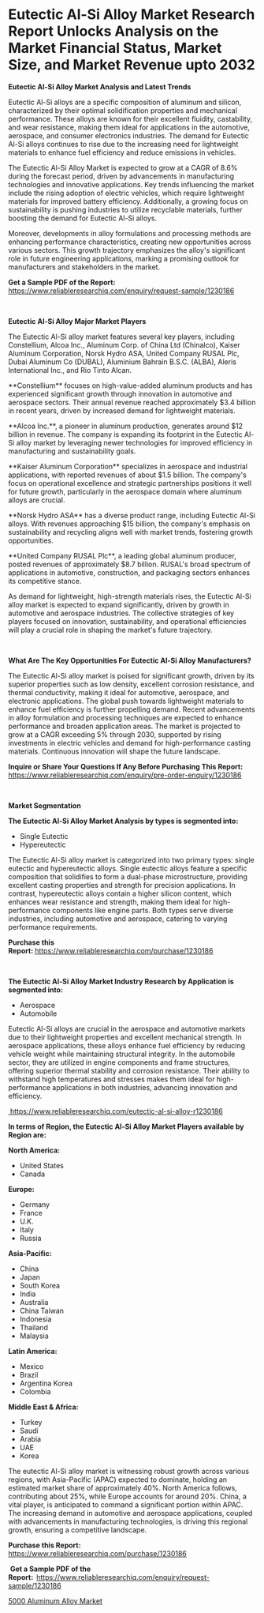 <p><h1>Eutectic Al-Si Alloy Market Research Report Unlocks Analysis on the Market Financial Status, Market Size, and Market Revenue upto 2032</h1></p><p><strong>Eutectic Al-Si Alloy Market Analysis and Latest Trends</strong></p>
<p><p>Eutectic Al-Si alloys are a specific composition of aluminum and silicon, characterized by their optimal solidification properties and mechanical performance. These alloys are known for their excellent fluidity, castability, and wear resistance, making them ideal for applications in the automotive, aerospace, and consumer electronics industries. The demand for Eutectic Al-Si alloys continues to rise due to the increasing need for lightweight materials to enhance fuel efficiency and reduce emissions in vehicles. </p><p>The Eutectic Al-Si Alloy Market is expected to grow at a CAGR of 8.6% during the forecast period, driven by advancements in manufacturing technologies and innovative applications. Key trends influencing the market include the rising adoption of electric vehicles, which require lightweight materials for improved battery efficiency. Additionally, a growing focus on sustainability is pushing industries to utilize recyclable materials, further boosting the demand for Eutectic Al-Si alloys. </p><p>Moreover, developments in alloy formulations and processing methods are enhancing performance characteristics, creating new opportunities across various sectors. This growth trajectory emphasizes the alloy's significant role in future engineering applications, marking a promising outlook for manufacturers and stakeholders in the market.</p></p>
<p><strong>Get a Sample PDF of the Report:&nbsp;</strong> <a href="https://www.reliableresearchiq.com/enquiry/request-sample/1230186?utm_campaign=121&utm_medium=2&utm_source=Github&utm_content=ia&utm_term=03022025&utm_id=eutectic-al-si-alloy">https://www.reliableresearchiq.com/enquiry/request-sample/1230186</a></p>
<p>&nbsp;</p>
<p><strong>Eutectic Al-Si Alloy Major Market Players</strong></p>
<p><p>The Eutectic Al-Si alloy market features several key players, including Constellium, Alcoa Inc., Aluminum Corp. of China Ltd (Chinalco), Kaiser Aluminum Corporation, Norsk Hydro ASA, United Company RUSAL Plc, Dubai Aluminum Co (DUBAL), Aluminium Bahrain B.S.C. (ALBA), Aleris International Inc., and Rio Tinto Alcan. </p><p>**Constellium** focuses on high-value-added aluminum products and has experienced significant growth through innovation in automotive and aerospace sectors. Their annual revenue reached approximately $3.4 billion in recent years, driven by increased demand for lightweight materials.</p><p>**Alcoa Inc.**, a pioneer in aluminum production, generates around $12 billion in revenue. The company is expanding its footprint in the Eutectic Al-Si alloy market by leveraging newer technologies for improved efficiency in manufacturing and sustainability goals.</p><p>**Kaiser Aluminum Corporation** specializes in aerospace and industrial applications, with reported revenues of about $1.5 billion. The company's focus on operational excellence and strategic partnerships positions it well for future growth, particularly in the aerospace domain where aluminum alloys are crucial.</p><p>**Norsk Hydro ASA** has a diverse product range, including Eutectic Al-Si alloys. With revenues approaching $15 billion, the company's emphasis on sustainability and recycling aligns well with market trends, fostering growth opportunities.</p><p>**United Company RUSAL Plc**, a leading global aluminum producer, posted revenues of approximately $8.7 billion. RUSAL's broad spectrum of applications in automotive, construction, and packaging sectors enhances its competitive stance.</p><p>As demand for lightweight, high-strength materials rises, the Eutectic Al-Si alloy market is expected to expand significantly, driven by growth in automotive and aerospace industries. The collective strategies of key players focused on innovation, sustainability, and operational efficiencies will play a crucial role in shaping the market's future trajectory.</p></p>
<p>&nbsp;</p>
<p><strong>What Are The Key Opportunities For Eutectic Al-Si Alloy Manufacturers?</strong></p>
<p><p>The Eutectic Al-Si alloy market is poised for significant growth, driven by its superior properties such as low density, excellent corrosion resistance, and thermal conductivity, making it ideal for automotive, aerospace, and electronic applications. The global push towards lightweight materials to enhance fuel efficiency is further propelling demand. Recent advancements in alloy formulation and processing techniques are expected to enhance performance and broaden application areas. The market is projected to grow at a CAGR exceeding 5% through 2030, supported by rising investments in electric vehicles and demand for high-performance casting materials. Continuous innovation will shape the future landscape.</p></p>
<p><strong>Inquire or Share Your Questions If Any Before Purchasing This Report:</strong> <a href="https://www.reliableresearchiq.com/enquiry/pre-order-enquiry/1230186?utm_campaign=121&utm_medium=2&utm_source=Github&utm_content=ia&utm_term=03022025&utm_id=eutectic-al-si-alloy">https://www.reliableresearchiq.com/enquiry/pre-order-enquiry/1230186</a></p>
<p>&nbsp;</p>
<p><strong>Market Segmentation</strong></p>
<p><strong>The Eutectic Al-Si Alloy Market Analysis by types is segmented into:</strong></p>
<p><ul><li>Single Eutectic</li><li>Hypereutectic</li></ul></p>
<p><p>The Eutectic Al-Si alloy market is categorized into two primary types: single eutectic and hypereutectic alloys. Single eutectic alloys feature a specific composition that solidifies to form a dual-phase microstructure, providing excellent casting properties and strength for precision applications. In contrast, hypereutectic alloys contain a higher silicon content, which enhances wear resistance and strength, making them ideal for high-performance components like engine parts. Both types serve diverse industries, including automotive and aerospace, catering to varying performance requirements.</p></p>
<p><strong>Purchase this Report:&nbsp;</strong><a href="https://www.reliableresearchiq.com/purchase/1230186?utm_campaign=121&utm_medium=2&utm_source=Github&utm_content=ia&utm_term=03022025&utm_id=eutectic-al-si-alloy">https://www.reliableresearchiq.com/purchase/1230186</a></p>
<p>&nbsp;</p>
<p><strong>The Eutectic Al-Si Alloy Market Industry Research by Application is segmented into:</strong></p>
<p><ul><li>Aerospace</li><li>Automobile</li></ul></p>
<p><p>Eutectic Al-Si alloys are crucial in the aerospace and automotive markets due to their lightweight properties and excellent mechanical strength. In aerospace applications, these alloys enhance fuel efficiency by reducing vehicle weight while maintaining structural integrity. In the automobile sector, they are utilized in engine components and frame structures, offering superior thermal stability and corrosion resistance. Their ability to withstand high temperatures and stresses makes them ideal for high-performance applications in both industries, advancing innovation and efficiency.</p></p>
<p><a href="https://www.reliableresearchiq.com/eutectic-al-si-alloy-r1230186?utm_campaign=121&utm_medium=2&utm_source=Github&utm_content=ia&utm_term=03022025&utm_id=eutectic-al-si-alloy">&nbsp;https://www.reliableresearchiq.com/eutectic-al-si-alloy-r1230186</a></p>
<p><strong>In terms of Region, the Eutectic Al-Si Alloy Market Players available by Region are:</strong></p>
<p>
    <p> <strong> North America: </strong>
        <ul>
            <li>United States</li>
            <li>Canada</li>
        </ul>
        </p> 
    <p> <strong> Europe: </strong>
        <ul>
            <li>Germany</li>
            <li>France</li>
            <li>U.K.</li>
            <li>Italy</li>
            <li>Russia</li>
        </ul>
        </p> 
    <p> <strong> Asia-Pacific: </strong>
        <ul>
            <li>China</li>
            <li>Japan</li>
            <li>South Korea</li>
            <li>India</li>
            <li>Australia</li>
            <li>China Taiwan</li>
            <li>Indonesia</li>
            <li>Thailand</li>
            <li>Malaysia</li>
        </ul>
        </p> 
    <p> <strong> Latin America: </strong>
        <ul>
            <li>Mexico</li>
            <li>Brazil</li>
            <li>Argentina Korea</li>
            <li>Colombia</li>
        </ul>
        </p> 
    <p> <strong> Middle East & Africa: </strong>
        <ul>
            <li>Turkey</li>
            <li>Saudi</li>
            <li>Arabia</li>
            <li>UAE</li>
            <li>Korea</li>
        </ul>
    </p>
    </p>
<p><p>The eutectic Al-Si alloy market is witnessing robust growth across various regions, with Asia-Pacific (APAC) expected to dominate, holding an estimated market share of approximately 40%. North America follows, contributing about 25%, while Europe accounts for around 20%. China, a vital player, is anticipated to command a significant portion within APAC. The increasing demand in automotive and aerospace applications, coupled with advancements in manufacturing technologies, is driving this regional growth, ensuring a competitive landscape.</p></p>
<p><strong>Purchase this Report: </strong><a href="https://www.reliableresearchiq.com/purchase/1230186?utm_campaign=121&utm_medium=2&utm_source=Github&utm_content=ia&utm_term=03022025&utm_id=eutectic-al-si-alloy">https://www.reliableresearchiq.com/purchase/1230186</a></p>
<p>&nbsp;<strong>Get a Sample PDF of the Report:&nbsp;&nbsp;</strong><a href="https://www.reliableresearchiq.com/enquiry/request-sample/1230186?utm_campaign=121&utm_medium=2&utm_source=Github&utm_content=ia&utm_term=03022025&utm_id=eutectic-al-si-alloy">https://www.reliableresearchiq.com/enquiry/request-sample/1230186</a></p>
<p><strong></strong></p>
<p><p><a href="https://github.com/daphnyvashdi/Market-Research-Report-List-1/blob/main/5000-aluminum-alloy-market.md?utm_campaign=121&utm_medium=2&utm_source=Github&utm_content=ia&utm_term=03022025&utm_id=eutectic-al-si-alloy">5000 Aluminum Alloy Market</a></p></p>